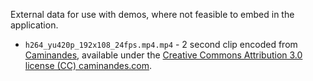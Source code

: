External data for use with demos, where not feasible to embed in the application.

* `h264_yu420p_192x108_24fps.mp4.mp4` - 2 second clip encoded from [Caminandes](http://www.caminandes.com), available under the [Creative Commons Attribution 3.0 license (CC) caminandes.com](http://www.caminandes.com/sharing/).
